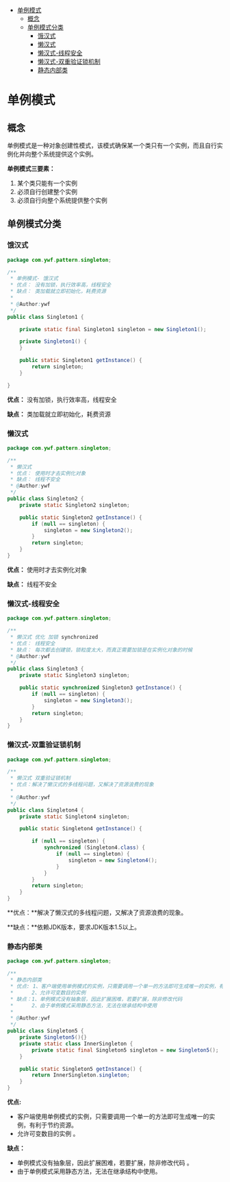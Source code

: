 <!-- TOC -->

- [单例模式](#单例模式)
    - [概念](#概念)
    - [单例模式分类](#单例模式分类)
        - [饿汉式](#饿汉式)
        - [懒汉式](#懒汉式)
        - [懒汉式-线程安全](#懒汉式-线程安全)
        - [懒汉式-双重验证锁机制](#懒汉式-双重验证锁机制)
        - [静态内部类](#静态内部类)

<!-- /TOC -->
# 单例模式

## 概念

单例模式是一种对象创建性模式，该模式确保某一个类只有一个实例，而且自行实例化并向整个系统提供这个实例。

**单例模式三要素：**

1. 某个类只能有一个实例
2. 必须自行创建整个实例
3. 必须自行向整个系统提供整个实例



## 单例模式分类

### 饿汉式

```java
package com.ywf.pattern.singleton;

/**
 * 单例模式- 饿汉式
 * 优点： 没有加锁，执行效率高，线程安全
 * 缺点： 类加载就立即初始化，耗费资源
 *
 * @Author:ywf
 */
public class Singleton1 {

    private static final Singleton1 singleton = new Singleton1();

    private Singleton1() {
    }

    public static Singleton1 getInstance() {
        return singleton;
    }

}
```

**优点：** 没有加锁，执行效率高，线程安全

**缺点：** 类加载就立即初始化，耗费资源



### 懒汉式

```java
package com.ywf.pattern.singleton;

/**
 * 懒汉式
 * 优点： 使用时才去实例化对象
 * 缺点： 线程不安全
 * @Author:ywf
 */
public class Singleton2 {
    private static Singleton2 singleton;

    public static Singleton2 getInstance() {
        if (null == singleton) {
            singleton = new Singleton2();
        }
        return singleton;
    }
}
```

**优点：** 使用时才去实例化对象

**缺点：** 线程不安全



### 懒汉式-线程安全

```java
package com.ywf.pattern.singleton;

/**
 * 懒汉式 优化 加锁 synchronized
 * 优点： 线程安全
 * 缺点： 每次都去创建锁，锁粒度太大，而真正需要加锁是在实例化对象的时候
 * @Author:ywf
 */
public class Singleton3 {
    private static Singleton3 singleton;

    public static synchronized Singleton3 getInstance() {
        if (null == singleton) {
            singleton = new Singleton3();
        }
        return singleton;
    }
}
```



### 懒汉式-双重验证锁机制

```java
package com.ywf.pattern.singleton;

/**
 * 懒汉式 双重验证锁机制
 * 优点：解决了懒汉式的多线程问题，又解决了资源浪费的现象
 *
 * @Author:ywf
 */
public class Singleton4 {
    private static Singleton4 singleton;

    public static Singleton4 getInstance() {

        if (null == singleton) {
            synchronized (Singleton4.class) {
                if (null == singleton) {
                    singleton = new Singleton4();
                }
            }
        }
        return singleton;
    }
}
```

**优点：**解决了懒汉式的多线程问题，又解决了资源浪费的现象。

**缺点：**依赖JDK版本，要求JDK版本1.5以上。



### 静态内部类

```java
package com.ywf.pattern.singleton;

/**
 * 静态内部类
 * 优点: 1、客户端使用单例模式的实例，只需要调用一个单一的方法即可生成唯一的实例，有利于节约资源
 *      2、允许可变数目的实例
 * 缺点：1、单例模式没有抽象层，因此扩展困难，若要扩展，除非修改代码
 *      2、由于单例模式采用静态方法，无法在继承结构中使用
 *
 * @Author:ywf
 */
public class Singleton5 {
    private Singleton5(){}
    private static class InnerSingleton {
        private static final Singleton5 singleton = new Singleton5();
    }

    public static Singleton5 getInstance() {
        return InnerSingleton.singleton;
    }
}
```

**优点:** 

- 客户端使用单例模式的实例，只需要调用一个单一的方法即可生成唯一的实例，有利于节约资源。           
- 允许可变数目的实例 。

**缺点：**

- 单例模式没有抽象层，因此扩展困难，若要扩展，除非修改代码 。
- 由于单例模式采用静态方法，无法在继承结构中使用。